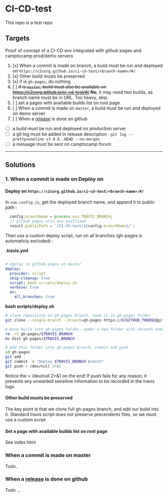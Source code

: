 # CI-CD-test
This repo is a test repo

## Targets

Proof of concept of a CI-CD env integrated with github pages and camptocamp prod/demo servers

1. [x] When a commit is made on <branch-name> branch, a build must be run and deployed on `https://c2corg.github.io/ci-cd-test/<branch-name>/#/`
  1. [x] Other build musts be preserved
  2. [x] if <branch-name> is `gh-pages`, do nothing
  3. [ ] <del>if <branch-name> is `master`, build must also be available on https://c2corg.github.io/ci-cd-test/#/</del> **No**, it may need two builds, as branch name must be in URL. Too heavy, skip. 
  4. [ ] set a pages with available builds list on root page
2. [ ] When a commit is made on `master`, a build must be run and deployed on demo server
3. [ ] When a [release](https://github.com/c2corg/CI-CD-test/releases) is done on github
  * [ ] a build must be run and deployed on production server 
  * [ ] a git log must be added in release description : `git log --pretty=oneline v7.0.6..HEAD --no-merges`
  * [ ] a message must be sent on camptocamp forum

----

## Solutions

### 1. When a commit is made on  Deploy on <branch-name> 
  
#### Deploy on `https://c2corg.github.io/ci-cd-test/<branch-name>/#/`

In `vue.config.js`, get the deployed branch name, and append it to public path : 

```js
  config.branchName = process.env.TRAVIS_BRANCH;
  // github pages urls are postfixed
  result.publicPath = `/CI-CD-test/${config.branchName}/`;
```

Then use a custom deploy script, run on all branches (gh-pages is automaticly excluded) : 

**.travis.yml**
```yml

# deploy to github pages on master
deploy:
  provider: script
  skip-cleanup: true
  script: bash scripts/deploy.sh
  verbose: true
  on:
    all_branches: true
```

**bash scripts/deploy.sh**
```bash
# clone repository on gh-pages branch. Save it in gh-pages folder 
git clone --single-branch --branch=gh-pages https://${GITHUB_TOKEN}@github.com/${TRAVIS_REPO_SLUG}.git gh-pages

# move build into gh-pages folder, under a new folder with <branch-name> as name
rm -rf gh-pages/$TRAVIS_BRANCH
mv dist gh-pages/$TRAVIS_BRANCH

# Add this folder into gh-pages branch, commit and push
cd gh-pages
git add .
git commit -m "Deploy $TRAVIS_BRANCH branch"
git push > /dev/null 2>&1
```

Notice the > /dev/null 2>&1 on the end! If push fails for any reason,
it prevents any unwanted sensitive information to be recorded in the travis logs. 

#### Other build musts be preserved

The key point is that we clone full gh-pages branch, and add our build into it. Standard travis script does not preserve precendents files, so we must use a custom script

#### Set a page with available builds list on root page

See index.html

### When a commit is made on master

Todo..

### When a [release](https://github.com/c2corg/CI-CD-test/releases) is done on github

Todo ...
